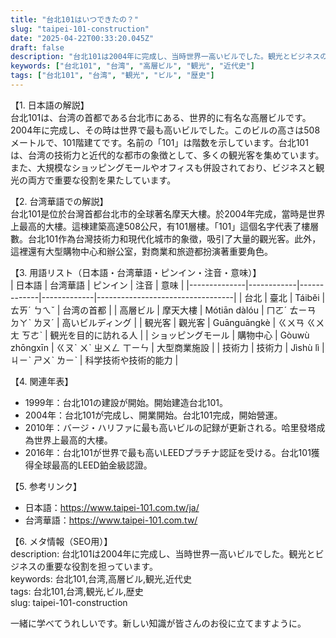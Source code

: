```yaml
---
title: "台北101はいつできたの？"
slug: "taipei-101-construction"
date: "2025-04-22T00:33:20.045Z"
draft: false
description: "台北101は2004年に完成し、当時世界一高いビルでした。観光とビジネスの重要な役割を担っています。"
keywords: ["台北101", "台湾", "高層ビル", "観光", "近代史"]
tags: ["台北101", "台湾", "観光", "ビル", "歴史"]
---
```


【1. 日本語の解説】  
台北101は、台湾の首都である台北市にある、世界的に有名な高層ビルです。2004年に完成し、その時は世界で最も高いビルでした。このビルの高さは508メートルで、101階建てです。名前の「101」は階数を示しています。台北101は、台湾の技術力と近代的な都市の象徴として、多くの観光客を集めています。また、大規模なショッピングモールやオフィスも併設されており、ビジネスと観光の両方で重要な役割を果たしています。

【2. 台湾華語での解説】  
台北101是位於台灣首都台北市的全球著名摩天大樓。於2004年完成，當時是世界上最高的大樓。這棟建築高達508公尺，有101層樓。「101」這個名字代表了樓層數。台北101作為台灣技術力和現代化城市的象徵，吸引了大量的觀光客。此外，這裡還有大型購物中心和辦公室，對商業和旅遊都扮演著重要角色。

【3. 用語リスト（日本語・台湾華語・ピンイン・注音・意味）】  
| 日本語       | 台湾華語   | ピンイン    | 注音        | 意味                             |
|--------------|------------|-------------|-------------|----------------------------------|
| 台北         | 臺北       | Táiběi       | ㄊㄞˊ ㄅㄟˇ | 台湾の首都                        |
| 高層ビル     | 摩天大樓   | Mótiān dàlóu | ㄇㄛˊ ㄊㄧㄢ ㄉㄚˋ ㄌㄡˊ | 高いビルディング                  |
| 観光客       | 觀光客     | Guānguāngkè | ㄍㄨㄢ ㄍㄨㄤ ㄎㄜˋ | 観光を目的に訪れる人               |
| ショッピングモール | 購物中心   | Gòuwù zhōngxīn | ㄍㄡˋ ㄨˋ ㄓㄨㄥ ㄒㄧㄣ | 大型商業施設                     |
| 技術力       | 技術力     | Jìshù lì    | ㄐㄧˋ ㄕㄨˋ ㄌㄧˋ | 科学技術や技術的能力                |

【4. 関連年表】  
- 1999年：台北101の建設が開始。開始建造台北101。
- 2004年：台北101が完成し、開業開始。台北101完成，開始營運。
- 2010年：バージ・ハリファに最も高いビルの記録が更新される。哈里發塔成為世界上最高的大樓。
- 2016年：台北101が世界で最も高いLEEDプラチナ認証を受ける。台北101獲得全球最高的LEED鉑金級認證。

【5. 参考リンク】  
- 日本語：https://www.taipei-101.com.tw/ja/
- 台湾華語：https://www.taipei-101.com.tw/

【6. メタ情報（SEO用）】  
description: 台北101は2004年に完成し、当時世界一高いビルでした。観光とビジネスの重要な役割を担っています。  
keywords: 台北101,台湾,高層ビル,観光,近代史  
tags: 台北101,台湾,観光,ビル,歴史  
slug: taipei-101-construction

一緒に学べてうれしいです。新しい知識が皆さんのお役に立てますように。
